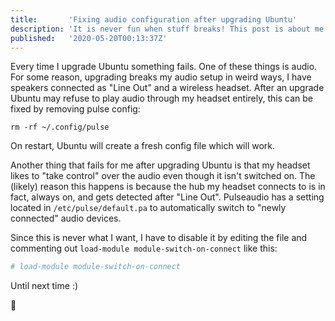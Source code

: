 ```yaml
---
title:       'Fixing audio configuration after upgrading Ubuntu'
description: 'It is never fun when stuff breaks! This post is about me fixing some audio deficiencies after upgrading Ubuntu.'
published:   '2020-05-20T00:13:37Z'
---
```


Every time I upgrade Ubuntu something fails. One of these things is audio.
For some reason, upgrading breaks my audio setup in weird ways, I have speakers
connected as "Line Out" and a wireless headset. After an upgrade Ubuntu
may refuse to play audio through my headset entirely, this can be fixed
by removing pulse config:

```shell
rm -rf ~/.config/pulse
```

On restart, Ubuntu will create a fresh config file which will work.

Another thing that fails for me after upgrading Ubuntu is that my headset
likes to "take control" over the audio even though it isn't switched on.
The (likely) reason this happens is because the hub my headset connects to
is in fact, always on, and gets detected after "Line Out". Pulseaudio has
a setting located in `/etc/pulse/default.pa` to automatically
switch to "newly connected" audio devices.

Since this is never what I want, I have to disable it by editing the file
and commenting out `load-module module-switch-on-connect` like this:

```ini
# load-module module-switch-on-connect
```

Until next time :)

:wave:
